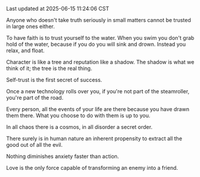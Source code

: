 Last updated at 2025-06-15 11:24:06 CST

Anyone who doesn't take truth seriously in small matters cannot be trusted in large ones either.

To have faith is to trust yourself to the water. When you swim you don't grab hold of the water, because if you do you will sink and drown. Instead you relax, and float.

Character is like a tree and reputation like a shadow. The shadow is what we think of it; the tree is the real thing.

Self-trust is the first secret of success.

Once a new technology rolls over you, if you're not part of the steamroller, you're part of the road.

Every person, all the events of your life are there because you have drawn them there. What you choose to do with them is up to you.

In all chaos there is a cosmos, in all disorder a secret order.

There surely is in human nature an inherent propensity to extract all the good out of all the evil.

Nothing diminishes anxiety faster than action.

Love is the only force capable of transforming an enemy into a friend.

